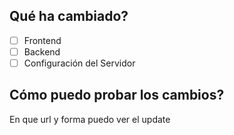 ## Qué ha cambiado?

- [ ] Frontend
- [ ] Backend
- [ ] Configuración del Servidor

## Cómo puedo probar los cambios?

En que url y forma puedo ver el update
